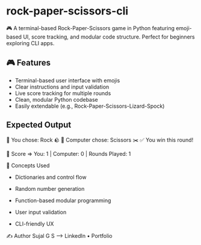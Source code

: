 # rock-paper-scissors-cli
🎮 A terminal-based Rock-Paper-Scissors game in Python featuring emoji-based UI, score tracking, and modular code structure. Perfect for beginners exploring CLI apps.

## 🎮 Features

- Terminal-based user interface with emojis
- Clear instructions and input validation
- Live score tracking for multiple rounds
- Clean, modular Python codebase
- Easily extendable (e.g., Rock-Paper-Scissors-Lizard-Spock)

## Expected Output

  🧑 You chose: Rock 🪨
  🤖 Computer chose: Scissors ✂️
  ✅ You win this round!

  🏁 Score => You: 1 | Computer: 0 | Rounds Played: 1

🧠 Concepts Used
 - Dictionaries and control flow

  - Random number generation

  - Function-based modular programming

  - User input validation

  - CLI-friendly UX

✍️ Author
Sujal G S --> LinkedIn • Portfolio
